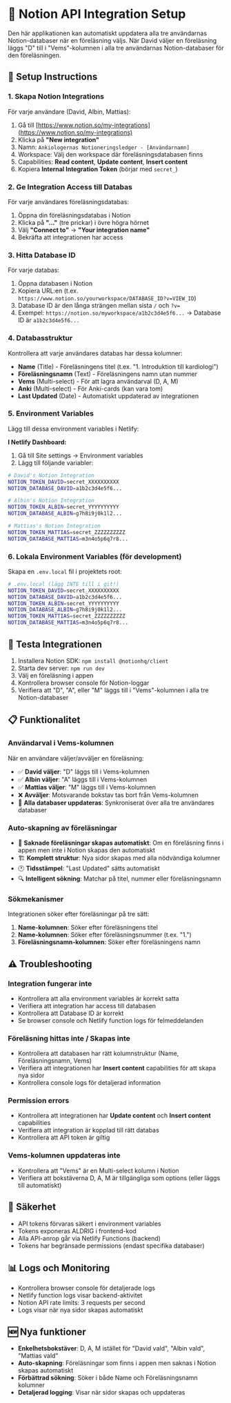 # 📝 Notion API Integration Setup

Den här applikationen kan automatiskt uppdatera alla tre användarnas Notion-databaser när en föreläsning väljs. När David väljer en föreläsning läggs "D" till i "Vems"-kolumnen i alla tre användarnas Notion-databaser för den föreläsningen.

## 🔧 Setup Instructions

### 1. Skapa Notion Integrations

För varje användare (David, Albin, Mattias):

1. Gå till [https://www.notion.so/my-integrations](https://www.notion.so/my-integrations)
2. Klicka på **"New integration"**
3. Namn: `Ankiologernas Notioneringsledger - [Användarnamn]`
4. Workspace: Välj den workspace där föreläsningsdatabasen finns
5. Capabilities: **Read content**, **Update content**, **Insert content**
6. Kopiera **Internal Integration Token** (börjar med `secret_`)

### 2. Ge Integration Access till Databas

För varje användares föreläsningsdatabas:

1. Öppna din föreläsningsdatabas i Notion
2. Klicka på **"..."** (tre prickar) i övre högra hörnet
3. Välj **"Connect to"** → **"Your integration name"**
4. Bekräfta att integrationen har access

### 3. Hitta Database ID

För varje databas:

1. Öppna databasen i Notion
2. Kopiera URL:en (t.ex. `https://www.notion.so/yourworkspace/DATABASE_ID?v=VIEW_ID`)
3. Database ID är den långa strängen mellan sista `/` och `?v=`
4. Exempel: `https://notion.so/myworkspace/a1b2c3d4e5f6...` → Database ID är `a1b2c3d4e5f6...`

### 4. Databasstruktur

Kontrollera att varje användares databas har dessa kolumner:

- **Name** (Title) - Föreläsningens titel (t.ex. "1. Introduktion till kardiologi")
- **Föreläsningsnamn** (Text) - Föreläsningens namn utan nummer
- **Vems** (Multi-select) - För att lagra användarval (D, A, M)
- **Anki** (Multi-select) - För Anki-cards (kan vara tom)
- **Last Updated** (Date) - Automatiskt uppdaterad av integrationen

### 5. Environment Variables

Lägg till dessa environment variables i Netlify:

**I Netlify Dashboard:**
1. Gå till Site settings → Environment variables
2. Lägg till följande variabler:

```bash
# David's Notion Integration
NOTION_TOKEN_DAVID=secret_XXXXXXXXXX
NOTION_DATABASE_DAVID=a1b2c3d4e5f6...

# Albin's Notion Integration  
NOTION_TOKEN_ALBIN=secret_YYYYYYYYYY
NOTION_DATABASE_ALBIN=g7h8i9j0k1l2...

# Mattias's Notion Integration
NOTION_TOKEN_MATTIAS=secret_ZZZZZZZZZZ
NOTION_DATABASE_MATTIAS=m3n4o5p6q7r8...
```

### 6. Lokala Environment Variables (för development)

Skapa en `.env.local` fil i projektets root:

```bash
# .env.local (lägg INTE till i git!)
NOTION_TOKEN_DAVID=secret_XXXXXXXXXX
NOTION_DATABASE_DAVID=a1b2c3d4e5f6...
NOTION_TOKEN_ALBIN=secret_YYYYYYYYYY
NOTION_DATABASE_ALBIN=g7h8i9j0k1l2...
NOTION_TOKEN_MATTIAS=secret_ZZZZZZZZZZ
NOTION_DATABASE_MATTIAS=m3n4o5p6q7r8...
```

## 🚀 Testa Integrationen

1. Installera Notion SDK: `npm install @notionhq/client`
2. Starta dev server: `npm run dev`
3. Välj en föreläsning i appen
4. Kontrollera browser console för Notion-loggar
5. Verifiera att "D", "A", eller "M" läggs till i "Vems"-kolumnen i alla tre Notion-databaser

## 📋 Funktionalitet

### Användarval i Vems-kolumnen
När en användare väljer/avväljer en föreläsning:

- ✅ **David väljer**: "D" läggs till i Vems-kolumnen
- ✅ **Albin väljer**: "A" läggs till i Vems-kolumnen  
- ✅ **Mattias väljer**: "M" läggs till i Vems-kolumnen
- ❌ **Avväljer**: Motsvarande bokstav tas bort från Vems-kolumnen
- 🔄 **Alla databaser uppdateras**: Synkroniserat över alla tre användares databaser

### Auto-skapning av föreläsningar
- 📝 **Saknade föreläsningar skapas automatiskt**: Om en föreläsning finns i appen men inte i Notion skapas den automatiskt
- 🏗️ **Komplett struktur**: Nya sidor skapas med alla nödvändiga kolumner
- 🕐 **Tidsstämpel**: "Last Updated" sätts automatiskt
- 🔍 **Intelligent sökning**: Matchar på titel, nummer eller föreläsningsnamn

### Sökmekanismer
Integrationen söker efter föreläsningar på tre sätt:
1. **Name-kolumnen**: Söker efter föreläsningens titel
2. **Name-kolumnen**: Söker efter föreläsningsnummer (t.ex. "1.")
3. **Föreläsningsnamn-kolumnen**: Söker efter föreläsningens namn

## ⚠️ Troubleshooting

### Integration fungerar inte
- Kontrollera att alla environment variables är korrekt satta
- Verifiera att integration har access till databasen
- Kontrollera att Database ID är korrekt
- Se browser console och Netlify function logs för felmeddelanden

### Föreläsning hittas inte / Skapas inte
- Kontrollera att databasen har rätt kolumnstruktur (Name, Föreläsningsnamn, Vems)
- Verifiera att integrationen har **Insert content** capabilities för att skapa nya sidor
- Kontrollera console logs för detaljerad information

### Permission errors
- Kontrollera att integrationen har **Update content** och **Insert content** capabilities
- Verifiera att integration är kopplad till rätt databas
- Kontrollera att API token är giltig

### Vems-kolumnen uppdateras inte
- Kontrollera att "Vems" är en Multi-select kolumn i Notion
- Verifiera att bokstäverna D, A, M är tillgängliga som options (eller läggs till automatiskt)

## 🔐 Säkerhet

- API tokens förvaras säkert i environment variables
- Tokens exponeras ALDRIG i frontend-kod
- Alla API-anrop går via Netlify Functions (backend)
- Tokens har begränsade permissions (endast specifika databaser)

## 📊 Logs och Monitoring

- Kontrollera browser console för detaljerade logs
- Netlify function logs visar backend-aktivitet
- Notion API rate limits: 3 requests per second 
- Logs visar när nya sidor skapas automatiskt

## 🆕 Nya funktioner

- **Enkelhetsbokstäver**: D, A, M istället för "David vald", "Albin vald", "Mattias vald"
- **Auto-skapning**: Föreläsningar som finns i appen men saknas i Notion skapas automatiskt
- **Förbättrad sökning**: Söker i både Name och Föreläsningsnamn kolumner
- **Detaljerad logging**: Visar när sidor skapas och uppdateras 